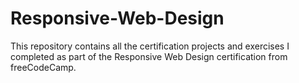 # Responsive-Web-Design
This repository contains all the certification projects and exercises I completed as part of the Responsive Web Design certification from freeCodeCamp. 
